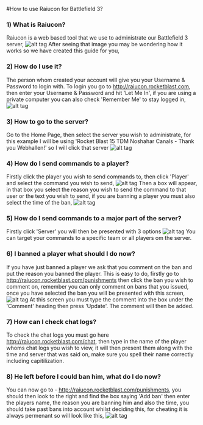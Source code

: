 #How to use Raiucon for Battlefield 3?

### 1) What is Raiucon?

Raiucon is a web based tool that we use to administrate our Battlefield 3 server, 
![alt tag](http://i.imgur.com/cgTNjOF.png)
After seeing that image you may be wondering how it works so we have created this guide for you,

### 2) How do I use it?

The person whom created your account will give you your Username & Password to login with. To login you go to 
http://raiucon.rocketblast.com, then enter your Username & Password and hit 'Let Me In', if you are using a private 
computer you can also check 'Remember Me' to stay logged in,
![alt tag](http://i.imgur.com/uFQhdDj.png)

### 3) How to go to the server?

Go to the Home Page, then select the server you wish to administrate, for this example I will be using 'Rocket Blast
15 TDM Noshahar Canals - Thank you Webhallen!' so I will click that server
![alt tag](http://i.imgur.com/7W8SmYS.png)

### 4) How do I send commands to a player?

Firstly click the player you wish to send commands to, then click 'Player' and select the command you wish to send,
![alt tag](http://i.imgur.com/P2A3o9l.png)
Then a box will appear, in that box you select the reason you wish to send the command to that user or the text you 
wish to send, if you are banning a player you must also select the time of the ban,
![alt tag](http://i.imgur.com/BMxZwQb.png)

### 5) How do I send commands to a major part of the server?

Firstly click 'Server' you will then be presented with 3 options
![alt tag](http://i.imgur.com/0YBwQfu.png)
You can target your commands to a specific team or all players om the server.

### 6) I banned a player what should I do now?

If you have just banned a player we ask that you comment on the ban and put the reason you banned the player. This is
easy to do, firstly go to http://raiucon.rocketblast.com/punishments then click the ban you wish to comment on, 
remember you can only comment on bans that you issued, once you have selected the ban you will be presented with this
screen,
![alt tag](http://i.imgur.com/PSUbA5L.png)
At this screen you must type the comment into the box under the 'Comment' heading then press 'Update'. The comment 
will then be added.

### 7) How can I check chat logs?

To check the chat logs you must go here http://raiucon.rocketblast.com/chat, then type in the name of the player whoms
chat logs you wish to view, it will then present them along with the time and server that was said on, make sure you 
spell their name correctly including capitilization.

### 8) He left before I could ban him, what do I do now?

You can now go to - http://raiucon.rocketblast.com/punishments, you should then look to the right and find the box
saying 'Add ban' then enter the players name, the reason you are banning him and also the time, you should take past
bans into account whilst deciding this, for cheating it is always permenant so will look like this,
![alt tag](http://i.imgur.com/FgqOs1N.png)
